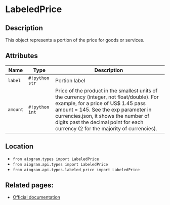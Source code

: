# LabeledPrice

## Description

This object represents a portion of the price for goods or services.


## Attributes

| Name | Type | Description |
| - | - | - |
| `label` | `#!python str` | Portion label |
| `amount` | `#!python int` | Price of the product in the smallest units of the currency (integer, not float/double). For example, for a price of US$ 1.45 pass amount = 145. See the exp parameter in currencies.json, it shows the number of digits past the decimal point for each currency (2 for the majority of currencies). |



## Location

- `from aiogram.types import LabeledPrice`
- `from aiogram.api.types import LabeledPrice`
- `from aiogram.api.types.labeled_price import LabeledPrice`

## Related pages:

- [Official documentation](https://core.telegram.org/bots/api#labeledprice)
